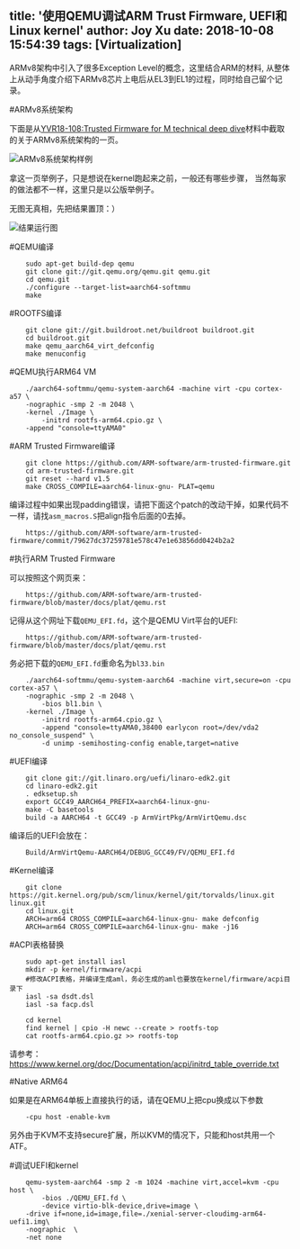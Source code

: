 title: '使用QEMU调试ARM Trust Firmware, UEFI和Linux kernel'
author: Joy Xu
date: 2018-10-08 15:54:39
tags: [Virtualization]
---

ARMv8架构中引入了很多Exception Level的概念，这里结合ARM的材料,
从整体上从动手角度介绍下ARMv8芯片上电后从EL3到EL1的过程，同时给自己留个记录。


#ARMv8系统架构

下面是从[YVR18-108:Trusted Firmware for M technical deep dive](https://connect.linaro.org/resources/yvr18/yvr18-108/)材料中截取的关于ARMv8系统架构的一页。

![ARMv8系统架构样例](http://omeik3jj4.bkt.clouddn.com/ATM-overall.png)

拿这一页举例子，只是想说在kernel跑起来之前，一般还有哪些步骤，
当然每家的做法都不一样，这里只是以公版举例子。

无图无真相，先把结果置顶：）

![结果运行图](http://omeik3jj4.bkt.clouddn.com/qemu-arm64-a57-psci.gif)

#QEMU编译

		sudo apt-get build-dep qemu
		git clone git://git.qemu.org/qemu.git qemu.git
		cd qemu.git
		./configure --target-list=aarch64-softmmu
		make

#ROOTFS编译

		git clone git://git.buildroot.net/buildroot buildroot.git
		cd buildroot.git
		make qemu_aarch64_virt_defconfig
		make menuconfig


#QEMU执行ARM64 VM

		./aarch64-softmmu/qemu-system-aarch64 -machine virt -cpu cortex-a57 \
		-nographic -smp 2 -m 2048 \
		-kernel ./Image \
	    	-initrd rootfs-arm64.cpio.gz \
		-append "console=ttyAMA0"

#ARM Trusted Firmware编译

		git clone https://github.com/ARM-software/arm-trusted-firmware.git
		cd arm-trusted-firmware.git
		git reset --hard v1.5
		make CROSS_COMPILE=aarch64-linux-gnu- PLAT=qemu

编译过程中如果出现padding错误，请把下面这个patch的改动干掉，如果代码不一样，请找`asm_macros.S`把align指令后面的0去掉。

		https://github.com/ARM-software/arm-trusted-firmware/commit/79627dc37259781e578c47e1e63856dd0424b2a2

#执行ARM Trusted Firmware

可以按照这个网页来：

		https://github.com/ARM-software/arm-trusted-firmware/blob/master/docs/plat/qemu.rst

记得从这个网址下载`QEMU_EFI.fd`，这个是QEMU Virt平台的UEFI:

		https://github.com/ARM-software/arm-trusted-firmware/blob/master/docs/plat/qemu.rst

务必把下载的`QEMU_EFI.fd`重命名为`bl33.bin`

		./aarch64-softmmu/qemu-system-aarch64 -machine virt,secure=on -cpu cortex-a57 \
		-nographic -smp 2 -m 2048 \
	    	-bios bl1.bin \
		-kernel ./Image \
	    	-initrd rootfs-arm64.cpio.gz \
       		-append "console=ttyAMA0,38400 earlycon root=/dev/vda2 no_console_suspend" \
	        -d unimp -semihosting-config enable,target=native

#UEFI编译

		git clone git://git.linaro.org/uefi/linaro-edk2.git
		cd linaro-edk2.git
		. edksetup.sh
		export GCC49_AARCH64_PREFIX=aarch64-linux-gnu-
		make -C basetools
		build -a AARCH64 -t GCC49 -p ArmVirtPkg/ArmVirtQemu.dsc

编译后的UEFI会放在：

		Build/ArmVirtQemu-AARCH64/DEBUG_GCC49/FV/QEMU_EFI.fd

#Kernel编译

		git clone https://git.kernel.org/pub/scm/linux/kernel/git/torvalds/linux.git linux.git
		cd linux.git
		ARCH=arm64 CROSS_COMPILE=aarch64-linux-gnu- make defconfig
		ARCH=arm64 CROSS_COMPILE=aarch64-linux-gnu- make -j16

#ACPI表格替换

		sudo apt-get install iasl
		mkdir -p kernel/firmware/acpi
		#修改ACPI表格，并编译生成aml，务必生成的aml也要放在kernel/firmware/acpi目录下
		iasl -sa dsdt.dsl
		iasl -sa facp.dsl

		cd kernel
		find kernel | cpio -H newc --create > rootfs-top
		cat rootfs-arm64.cpio.gz >> rootfs-top

请参考：
		https://www.kernel.org/doc/Documentation/acpi/initrd_table_override.txt

#Native ARM64

如果是在ARM64单板上直接执行的话，请在QEMU上把cpu换成以下参数

		-cpu host -enable-kvm

另外由于KVM不支持secure扩展，所以KVM的情况下，只能和host共用一个ATF。


#调试UEFI和kernel

		qemu-system-aarch64 -smp 2 -m 1024 -machine virt,accel=kvm -cpu host \
	        -bios ./QEMU_EFI.fd \
	        -device virtio-blk-device,drive=image \
		-drive if=none,id=image,file=./xenial-server-cloudimg-arm64-uefi1.img\
		-nographic  \
		-net none 
